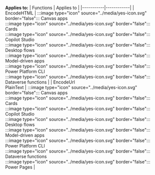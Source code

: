 **Applies to:** 
| Functions | Applies to |
|-----------|------------|
| EncodeHTML | :::image type="icon" source="../media/yes-icon.svg" border="false"::: Canvas apps</br>:::image type="icon" source="../media/yes-icon.svg" border="false"::: Cards</br>:::image type="icon" source="../media/yes-icon.svg" border="false"::: Copilot Studio</br>:::image type="icon" source="../media/yes-icon.svg" border="false"::: Desktop flows</br>:::image type="icon" source="../media/yes-icon.svg" border="false"::: Model-driven apps</br>:::image type="icon" source="../media/yes-icon.svg" border="false"::: Power Platform CLI</br>:::image type="icon" source="../media/yes-icon.svg" border="false"::: Dataverse functions |
| EncodeUrl</br>PlainText | :::image type="icon" source="../media/yes-icon.svg" border="false"::: Canvas apps</br>:::image type="icon" source="../media/yes-icon.svg" border="false"::: Cards</br>:::image type="icon" source="../media/yes-icon.svg" border="false"::: Copilot Studio</br>:::image type="icon" source="../media/yes-icon.svg" border="false"::: Desktop flows</br>:::image type="icon" source="../media/yes-icon.svg" border="false"::: Model-driven apps</br>:::image type="icon" source="../media/yes-icon.svg" border="false"::: Power Platform CLI</br>:::image type="icon" source="../media/yes-icon.svg" border="false"::: Dataverse functions</br>:::image type="icon" source="../media/yes-icon.svg" border="false"::: Power Pages |

